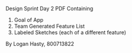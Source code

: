 Design Sprint Day 2 PDF Containing

  1. Goal of App
  2. Team Generated Feature List
  3. Labeled Sketches (each of a different feature)
 
By Logan Hasty, 800713822
